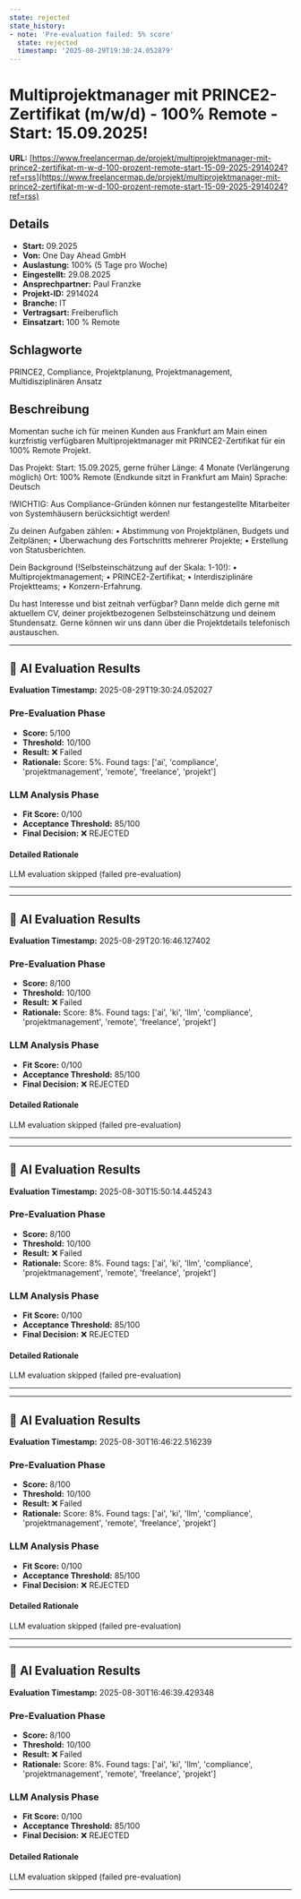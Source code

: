 ```yaml
---
state: rejected
state_history:
- note: 'Pre-evaluation failed: 5% score'
  state: rejected
  timestamp: '2025-08-29T19:30:24.052879'
---
```


# Multiprojektmanager mit PRINCE2-Zertifikat (m/w/d) - 100% Remote - Start: 15.09.2025!
**URL:** [https://www.freelancermap.de/projekt/multiprojektmanager-mit-prince2-zertifikat-m-w-d-100-prozent-remote-start-15-09-2025-2914024?ref=rss](https://www.freelancermap.de/projekt/multiprojektmanager-mit-prince2-zertifikat-m-w-d-100-prozent-remote-start-15-09-2025-2914024?ref=rss)
## Details
- **Start:** 09.2025
- **Von:** One Day Ahead GmbH
- **Auslastung:** 100% (5 Tage pro Woche)
- **Eingestellt:** 29.08.2025
- **Ansprechpartner:** Paul Franzke
- **Projekt-ID:** 2914024
- **Branche:** IT
- **Vertragsart:** Freiberuflich
- **Einsatzart:** 100
                                                % Remote

## Schlagworte
PRINCE2, Compliance, Projektplanung, Projektmanagement, Multidisziplinären Ansatz

## Beschreibung
Momentan suche ich für meinen Kunden aus Frankfurt am Main einen kurzfristig verfügbaren Multiprojektmanager mit PRINCE2-Zertifikat für ein 100% Remote Projekt.

Das Projekt:
Start: 15.09.2025, gerne früher
Länge: 4 Monate (Verlängerung möglich)
Ort: 100% Remote (Endkunde sitzt in Frankfurt am Main)
Sprache: Deutsch

!WICHTIG: Aus Compliance-Gründen können nur festangestellte Mitarbeiter von Systemhäusern berücksichtigt werden!

Zu deinen Aufgaben zählen:
• Abstimmung von Projektplänen, Budgets und Zeitplänen;
• Überwachung des Fortschritts mehrerer Projekte;
• Erstellung von Statusberichten.

Dein Background (!Selbsteinschätzung auf der Skala: 1-10!):
• Multiprojektmanagement;
• PRINCE2-Zertifikat;
• Interdisziplinäre Projektteams;
• Konzern-Erfahrung.

Du hast Interesse und bist zeitnah verfügbar?
Dann melde dich gerne mit aktuellem CV, deiner projektbezogenen Selbsteinschätzung und deinem Stundensatz.
Gerne können wir uns dann über die Projektdetails telefonisch austauschen.

---

## 🤖 AI Evaluation Results

**Evaluation Timestamp:** 2025-08-29T19:30:24.052027

### Pre-Evaluation Phase
- **Score:** 5/100
- **Threshold:** 10/100
- **Result:** ❌ Failed
- **Rationale:** Score: 5%. Found tags: ['ai', 'compliance', 'projektmanagement', 'remote', 'freelance', 'projekt']

### LLM Analysis Phase
- **Fit Score:** 0/100
- **Acceptance Threshold:** 85/100
- **Final Decision:** ❌ REJECTED

#### Detailed Rationale
LLM evaluation skipped (failed pre-evaluation)

---


---

## 🤖 AI Evaluation Results

**Evaluation Timestamp:** 2025-08-29T20:16:46.127402

### Pre-Evaluation Phase
- **Score:** 8/100
- **Threshold:** 10/100
- **Result:** ❌ Failed
- **Rationale:** Score: 8%. Found tags: ['ai', 'ki', 'llm', 'compliance', 'projektmanagement', 'remote', 'freelance', 'projekt']

### LLM Analysis Phase
- **Fit Score:** 0/100
- **Acceptance Threshold:** 85/100
- **Final Decision:** ❌ REJECTED

#### Detailed Rationale
LLM evaluation skipped (failed pre-evaluation)

---


---

## 🤖 AI Evaluation Results

**Evaluation Timestamp:** 2025-08-30T15:50:14.445243

### Pre-Evaluation Phase
- **Score:** 8/100
- **Threshold:** 10/100
- **Result:** ❌ Failed
- **Rationale:** Score: 8%. Found tags: ['ai', 'ki', 'llm', 'compliance', 'projektmanagement', 'remote', 'freelance', 'projekt']

### LLM Analysis Phase
- **Fit Score:** 0/100
- **Acceptance Threshold:** 85/100
- **Final Decision:** ❌ REJECTED

#### Detailed Rationale
LLM evaluation skipped (failed pre-evaluation)

---


---

## 🤖 AI Evaluation Results

**Evaluation Timestamp:** 2025-08-30T16:46:22.516239

### Pre-Evaluation Phase
- **Score:** 8/100
- **Threshold:** 10/100
- **Result:** ❌ Failed
- **Rationale:** Score: 8%. Found tags: ['ai', 'ki', 'llm', 'compliance', 'projektmanagement', 'remote', 'freelance', 'projekt']

### LLM Analysis Phase
- **Fit Score:** 0/100
- **Acceptance Threshold:** 85/100
- **Final Decision:** ❌ REJECTED

#### Detailed Rationale
LLM evaluation skipped (failed pre-evaluation)

---


---

## 🤖 AI Evaluation Results

**Evaluation Timestamp:** 2025-08-30T16:46:39.429348

### Pre-Evaluation Phase
- **Score:** 8/100
- **Threshold:** 10/100
- **Result:** ❌ Failed
- **Rationale:** Score: 8%. Found tags: ['ai', 'ki', 'llm', 'compliance', 'projektmanagement', 'remote', 'freelance', 'projekt']

### LLM Analysis Phase
- **Fit Score:** 0/100
- **Acceptance Threshold:** 85/100
- **Final Decision:** ❌ REJECTED

#### Detailed Rationale
LLM evaluation skipped (failed pre-evaluation)

---
